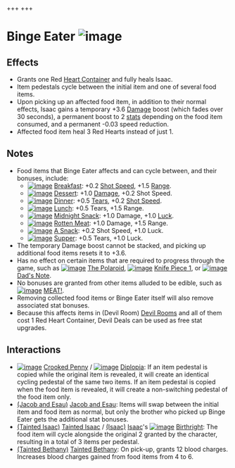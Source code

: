 +++
+++

 # Binge Eater ![image](/image/Binge_Eater.png) 

Effects
---------


* Grants one Red [Heart Container](/wiki/Heart_Container "Heart Container") and fully heals Isaac.
* Item pedestals cycle between the initial item and one of several food items.
* Upon picking up an affected food item, in addition to their normal effects, Isaac gains a temporary +3.6 [Damage](/wiki/Damage "Damage") boost (which fades over 30 seconds), a permanent boost to 2 [stats](/wiki/Attributes "Attributes") depending on the food item consumed, and a permanent -0.03 speed reduction.
* Affected food item heal 3 Red Hearts instead of just 1.


Notes
-------


* Food items that Binge Eater affects and can cycle between, and their bonuses, include:
	+ [![image](/image/Breakfast.png)](/wiki/Breakfast "Breakfast") [Breakfast](/wiki/Breakfast "Breakfast"): +0.2 [Shot Speed](/wiki/Shot_Speed "Shot Speed"), +1.5 [Range](/wiki/Range "Range").
	+ [![image](/image/Dessert.png)](/wiki/Dessert "Dessert") [Dessert](/wiki/Dessert "Dessert"): +1.0 [Damage](/wiki/Damage "Damage"), +0.2 Shot Speed.
	+ [![image](/image/Dinner.png)](/wiki/Dinner "Dinner") [Dinner](/wiki/Dinner "Dinner"): +0.5 [Tears](/wiki/Tears "Tears"), +0.2 [Shot Speed](/wiki/Shot_Speed "Shot Speed").
	+ [![image](/image/Lunch.png)](/wiki/Lunch "Lunch") [Lunch](/wiki/Lunch "Lunch"): +0.5 Tears, +1.5 Range.
	+ [![image](/image/Midnight_Snack.png)](/wiki/Midnight_Snack "Midnight Snack") [Midnight Snack](/wiki/Midnight_Snack "Midnight Snack"): +1.0 Damage, +1.0 [Luck](/wiki/Luck "Luck").
	+ [![image](/image/Rotten_Meat.png)](/wiki/Rotten_Meat "Rotten Meat") [Rotten Meat](/wiki/Rotten_Meat "Rotten Meat"): +1.0 Damage, +1.5 Range.
	+ [![image](/image/A_Snack.png)](/wiki/A_Snack "A Snack") [A Snack](/wiki/A_Snack "A Snack"): +0.2 Shot Speed, +1.0 Luck.
	+ [![image](/image/Supper.png)](/wiki/Supper "Supper") [Supper](/wiki/Supper "Supper"): +0.5 Tears, +1.0 Luck.
* The temporary Damage boost cannot be stacked, and picking up additional food items resets it to +3.6.
* Has no effect on certain items that are required to progress through the game, such as [![image](/image/The_Polaroid.png)](/wiki/The_Polaroid "The Polaroid") [The Polaroid](/wiki/The_Polaroid "The Polaroid"), [![image](/image/Knife_Piece_1.png)](/wiki/Knife_Piece_1 "Knife Piece 1") [Knife Piece 1](/wiki/Knife_Piece_1 "Knife Piece 1"), or [![image](/image/Dad%27s_Note.png)](/wiki/Dad%27s_Note "Dad's Note") [Dad's Note](/wiki/Dad%27s_Note "Dad's Note").
* No bonuses are granted from other items alluded to be edible, such as [![image](/image/MEAT!.png)](/wiki/MEAT! "MEAT!") [MEAT!](/wiki/MEAT! "MEAT!").
* Removing collected food items or Binge Eater itself will also remove associated stat bonuses.
* Because this affects items in (Devil Room) [Devil Rooms](/wiki/Devil_Room "Devil Room") and all of them cost 1 Red Heart Container, Devil Deals can be used as free stat upgrades.


Interactions
--------------


* [![image](/image/Crooked_Penny.png)](/wiki/Crooked_Penny "Crooked Penny") [Crooked Penny](/wiki/Crooked_Penny "Crooked Penny") / [![image](/image/Diplopia.png)](/wiki/Diplopia "Diplopia") [Diplopia](/wiki/Diplopia "Diplopia"): If an item pedestal is copied while the original item is revealed, it will create an identical cycling pedestal of the same two items. If an item pedestal is copied when the food item is revealed, it will create a non-switching pedestal of the food item only.
* [(Jacob and Esau)](/wiki/Jacob_and_Esau "Jacob and Esau") [Jacob and Esau](/wiki/Jacob_and_Esau "Jacob and Esau"): Items will swap between the initial item and food item as normal, but only the brother who picked up Binge Eater gets the additional stat bonuses.
* [(Tainted Isaac)](/wiki/Tainted_Isaac "Tainted Isaac") [Tainted Isaac](/wiki/Tainted_Isaac "Tainted Isaac") /  [(Isaac)](/wiki/Isaac "Isaac") [Isaac](/wiki/Isaac "Isaac")'s [![image](/image/Birthright.png)](/wiki/Birthright "Birthright") [Birthright](/wiki/Birthright "Birthright"): The food item will cycle alongside the original 2 granted by the character, resulting in a total of 3 items per pedestal.
* [(Tainted Bethany)](/wiki/Tainted_Bethany "Tainted Bethany") [Tainted Bethany](/wiki/Tainted_Bethany "Tainted Bethany"): On pick-up, grants 12 blood charges. Increases blood charges gained from food items from 4 to 6.


